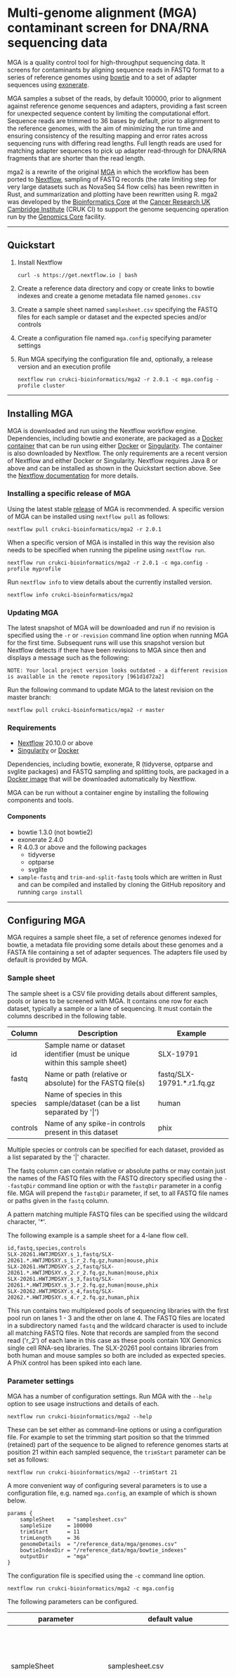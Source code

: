 # Multi-genome alignment (MGA) contaminant screen for DNA/RNA sequencing data

MGA is a quality control tool for high-throughput sequencing data. It screens
for contaminants by aligning sequence reads in FASTQ format to a series of
reference genomes using [bowtie](http://bowtie-bio.sourceforge.net/index.shtml)
and to a set of adapter sequences using
[exonerate](https://www.ebi.ac.uk/about/vertebrate-genomics/software/exonerate).

MGA samples a subset of the reads, by default 100000, prior to alignment against
reference genome sequences and adapters, providing a fast screen for unexpected
sequence content by limiting the computational effort. Sequence reads are trimmed
to 36 bases by default, prior to alignment to the reference genomes, with the
aim of minimizing the run time and ensuring consistency of the resulting mapping
and error rates across sequencing runs with differing read lengths. Full length
reads are used for matching adapter sequences to pick up adapter read-through
for DNA/RNA fragments that are shorter than the read length.

mga2 is a rewrite of the original [MGA](https://github.com/crukci-bioinformatics/MGA)
in which the workflow has been ported to [Nextflow](https://www.nextflow.io/index.html),
sampling of FASTQ records (the rate limiting step for very large datasets such
as NovaSeq S4 flow cells) has been rewritten in Rust, and summarization and
plotting have been rewritten using R. mga2 was developed by the
[Bioinformatics Core](https://www.cruk.cam.ac.uk/core-facilities/bioinformatics-core)
at the [Cancer Research UK Cambridge Institute](https://www.cruk.cam.ac.uk/)
(CRUK CI) to support the genome sequencing operation run by the
[Genomics Core](https://www.cruk.cam.ac.uk/core-facilities/genomics-core)
facility.

---

## Quickstart

1. Install Nextflow

    `curl -s https://get.nextflow.io | bash`

2. Create a reference data directory and copy or create links to bowtie indexes
and create a genome metadata file named `genomes.csv`

3. Create a sample sheet named `samplesheet.csv` specifying the FASTQ files for
each sample or dataset and the expected species and/or controls

4. Create a configuration file named `mga.config` specifying parameter settings

5. Run MGA specifying the configuration file and, optionally, a release version and an execution profile

    `nextflow run crukci-bioinformatics/mga2 -r 2.0.1 -c mga.config -profile cluster`

---

## Installing MGA

MGA is downloaded and run using the Nextflow workflow engine. Dependencies,
including bowtie and exonerate, are packaged as a
[Docker container](https://hub.docker.com/r/crukcibioinformatics/mga2)
that can be run using either [Docker](https://www.docker.com) or
[Singularity](https://sylabs.io/docs). The container is also downloaded by
Nextflow. The only requirements are a recent version of Nextflow and either
Docker or Singularity. Nextflow requires Java 8 or above and can be installed as
shown in the Quickstart section above. See the
[Nextflow documentation](https://www.nextflow.io/docs/latest/index.html) for
more details.

### Installing a specific release of MGA

Using the latest stable [release](https://github.com/crukci-bioinformatics/mga2/releases)
of MGA is recommended. A specific version of MGA can be installed using
`nextflow pull` as follows:

    nextflow pull crukci-bioinformatics/mga2 -r 2.0.1

When a specific version of MGA is installed in this way the revision also needs
to be specified when running the pipeline using `nextflow run`.

    nextflow run crukci-bioinformatics/mga2 -r 2.0.1 -c mga.config -profile myprofile

Run `nextflow info` to view details about the currently installed version.

    nextflow info crukci-bioinformatics/mga2

### Updating MGA

The latest snapshot of MGA will be downloaded and run if no revision is
specified using the `-r` or `-revision` command line option when running MGA for
the first time. Subsequent runs will use this snapshot version but Nextflow
detects if there have been revisions to MGA since then and displays a message
such as the following:

    NOTE: Your local project version looks outdated - a different revision is available in the remote repository [961d1d72a2]

Run the following command to update MGA to the latest revision on the master
branch:

    nextflow pull crukci-bioinformatics/mga2 -r master

### Requirements

* [Nextflow](https://www.nextflow.io) 20.10.0 or above
* [Singularity](https://sylabs.io/docs) or [Docker](https://www.docker.com)

Dependencies, including bowtie, exonerate, R (tidyverse, optparse and svglite
packages) and FASTQ sampling and splitting tools, are packaged in a
[Docker image](https://hub.docker.com/r/crukcibioinformatics/mga2) that will be
downloaded automatically by Nextflow.

MGA can be run without a container engine by installing the following
components and tools.

#### Components

* bowtie 1.3.0 (not bowtie2)
* exonerate 2.4.0
* R 4.0.3 or above and the following packages
    * tidyverse
    * optparse
    * svglite
* `sample-fastq` and `trim-and-split-fastq` tools which are written in Rust and
can be compiled and installed by cloning the GitHub repository and running
`cargo install`

---

## Configuring MGA

MGA requires a sample sheet file, a set of reference genomes indexed for bowtie,
a metadata file providing some details about these genomes and a FASTA file
containing a set of adapter sequences. The adapters file used by default is
provided by MGA.

### Sample sheet

The sample sheet is a CSV file providing details about different samples, pools
or lanes to be screened with MGA. It contains one row for each dataset,
typically a sample or a lane of sequencing. It must contain the columns
described in the following table.

Column   | Description                                                                 | Example
---------|-----------------------------------------------------------------------------|---------
id       | Sample name or dataset identifier (must be unique within this sample sheet) | SLX-19791
fastq    | Name or path (relative or absolute) for the FASTQ file(s)                   | fastq/SLX-19791.*.r1.fq.gz
species  | Name of species in this sample/dataset (can be a list separated by '\|')    | human
controls | Name of any spike-in controls present in this dataset                       | phix

Multiple species or controls can be specified for each dataset, provided as a
list separated by the '|' character.

The fastq column can contain relative or absolute paths or may contain just
the names of the FASTQ files with the FASTQ directory specified using the
`--fastqDir` command line option or with the `fastqDir` parameter in a config
file. MGA will prepend the `fastqDir` parameter, if set, to all FASTQ file names
or paths given in the `fastq` column.

A pattern matching multiple FASTQ files can be specified using the wildcard
character, '*'.

The following example is a sample sheet for a 4-lane flow cell.

    id,fastq,species,controls
    SLX-20261.HWTJMDSXY.s_1,fastq/SLX-20261.*.HWTJMDSXY.s_1.r_2.fq.gz,human|mouse,phix
    SLX-20261.HWTJMDSXY.s_2,fastq/SLX-20261.*.HWTJMDSXY.s_2.r_2.fq.gz,human|mouse,phix
    SLX-20261.HWTJMDSXY.s_3,fastq/SLX-20261.*.HWTJMDSXY.s_3.r_2.fq.gz,human|mouse,phix
    SLX-20262.HWTJMDSXY.s_4,fastq/SLX-20262.*.HWTJMDSXY.s_4.r_2.fq.gz,human,phix

This run contains two multiplexed pools of sequencing libraries with the first
pool run on lanes 1 - 3 and the other on lane 4. The FASTQ files are located in
a subdirectory named `fastq` and the wildcard character is used to include all
matching FASTQ files. Note that records are sampled from the second read ('r_2')
of each lane in this case as these pools contain 10X Genomics single cell
RNA-seq libraries. The SLX-20261 pool contains libraries from both human and
mouse samples so both are included as expected species. A PhiX control has been
spiked into each lane.

### Parameter settings

MGA has a number of configuration settings. Run MGA with the `--help` option to
see usage instructions and details of each.

    nextflow run crukci-bioinformatics/mga2 --help

These can be set either as command-line options or using a configuration file.
For example to set the trimming start position so that the trimmed (retained)
part of the sequence to be aligned to reference genomes starts at position 21
within each sampled sequence, the `trimStart` parameter can be set as follows:

    nextflow run crukci-bioinformatics/mga2 --trimStart 21

A more convenient way of configuring several parameters is to use a
configuration file, e.g. named `mga.config`, an example of which is shown below.

    params {
        sampleSheet    = "samplesheet.csv"
        sampleSize     = 100000
        trimStart      = 11
        trimLength     = 36
        genomeDetails  = "/reference_data/mga/genomes.csv"
        bowtieIndexDir = "/reference_data/mga/bowtie_indexes"
        outputDir      = "mga"
    }

The configuration file is specified using the `-c` command line option.

    nextflow run crukci-bioinformatics/mga2 -c mga.config

The following parameters can be configured.

parameter             | default value   | description
----------------------|-----------------|-----------------------------------------
sampleSheet           | samplesheet.csv | CSV file containing details of sample dataset (id, fastq, species and control columns required)
fastqDir              |                 | Directory in which FASTQ files are located (optional, can specify absolute or relative paths in sample sheet instead)
sampleSize            |          100000 | Number of sequences to sample for each sample/dataset
maxNumberToSampleFrom |  Long.MAX_VALUE | Maximum number of sequences to read/sample from
chunkSize             |         1000000 | Number of sequences in each chunk for batch alignment of sampled sequences
trimStart             |               1 | The position at which the trimmed sequence starts, all bases before this position are trimmed
trimLength            |              36 | The length of the trimmed sequences
genomeDetails         | ${projectDir}/resources/genomes.csv | CSV file containing the species name and synonyms for each reference genome
bowtieIndexDir        | bowtie_indexes  | Directory containing bowtie indexes for reference genomes
adaptersFasta         | ${projectDir}/resources/adapters.fa | FASTA file containing adapter sequences
outputDir             | ${launchDir}    | Directory to which output files are written
outputPrefix          |                 | Prefix for output file names

Note that `${projectDir}` and `${launchDir}` are Nextflow variables that
correspond to the MGA installation directory and the directory in which MGA is
run respectively.

---

## Reference data

### Reference genomes (bowtie indexes)

Bowtie indexes for several species are available for download from the
[Bowtie website](http://bowtie-bio.sourceforge.net/index.shtml).

Alternatively, use the `bowtie-build` tool available as part of the bowtie
installation to index as many reference genomes as you wish to align to.
`bowtie-build` accepts a comma-separated list of FASTA files and is run as
follows:

    bowtie-build chr1.fa,chr2.fa,chr3.fa GRCh37

The second argument is the basename of the index files to write. A genome
details file (`genomes.csv`) maps the basename for each indexed genome to a
more user-friendly name for the species and provides synonyms used for looking
up the species expected for each sample or dataset as entered in the sample
sheet.

MGA looks for the bowtie indexes in a single directory. By default, MGA expects
this to be called `bowtie_indexes`, a subdirectory within the current working
directory. This should be configured to point to an appropriate directory that
can be used for multiple runs of MGA on different datasets.

It is quite common for bowtie indexes to be arranged in a directory structure
that contains separate directories for each genome, alongside other files such
as the FASTA files for the reference genome and indexes for other aligners. The
bowtie_indexes directory can be created with links to these files created using
`ln`. Hard links may be preferable to symbolic links when using using Docker or
Singularity to ensure that the indexes are accessible within the container.

Around 30 reference genomes are used when running MGA at CRUK CI. Among these
are 3 collections of bacterial, viral and fungal genomes. Each of these
collections contains several thousand genomes within a single bowtie index. MGA
will highlight bacterial, viral or fungal contamination if such exists but
inspecting the tabular alignments output file can help to more specifically
identify which bacterial, viral or fungal species are implicated.

### Genome metadata

Details about each genome are provided in a genome metadata file. This is a CSV
file containing 3 columns: `genome`, `species` and `synonyms`. If not specified
using the `--genomeDetails` command line option or setting the `genomeDetails`
parameter in a config file, an empty file named `genomes.csv` in the MGA
installation `resources` directory will be used. It is recommended to create a
`genomes.csv` file for the set of bowtie indexes used as this will enable MGA to
match genomes for the expected species and controls (e.g. PhiX) present in each
dataset.

Column   | Description                            | Example
---------|----------------------------------------|---------
genome   | Basename or prefix of the bowtie index | dre.GRCz11
species  | Species name used in reports           | Danio rerio (zebrafish)
synonyms | Synonyms used to match terms in the species and controls columns in the sample sheet | Danio rerio \| D rerio \| D. rerio \| zebrafish

Multiple synonyms for a genome are permitted, provided as a list separated by the
'|' character. Synonym matching is case-insensitive.

Note that the `resources/genomes.csv` file contained in the MGA installation
directory should not be modified; doing so will prevent updating of MGA to the
latest version using the `nextflow pull` command (see later section); instead
create a copy within a reference data directory elsewhere.

An excerpt from the `genomes.csv` file used at CRUK CI is shown below.

    genome,species,synonyms
    ath.TAIR10,Arabidopsis thaliana (thale cress),arabidopsis_thaliana | arabidopsis thaliana | thale cress
    bacteria.NCBI,Bacteria,
    bta.UMD3.1,Bos taurus (cow),bos_taurus | bos taurus | cow
    cel.WBcel235,Caenorhabditis elegans (roundworm),caenorhabditis_elegans | caenorhabditis elegans | c elegans
    cfa.CanFam3.1,Canis familiaris (dog),canis_familiaris | canis familiaris | dog
    hsa.GRCh38,Homo sapiens (human),homo_sapiens | homo sapiens | human
    phix.Illumina.RTA,Phi X 174,phix

The bowtie indexes directory contains indexes with prefixes matching the genome
identifiers in the first column, e.g. `ath.TAIR10.1.ebwt`, `ath.TAIR10.2.ebwt`, ...

### Adapter sequences

MGA provides an adapters file in FASTA format containing sequences taken from
the equivalent file in [FastQC](https://www.bioinformatics.babraham.ac.uk/projects/fastqc/).

By default, MGA will use the file provided as part of the MGA installation in
its `resources` subdirectory. In most cases this will be sufficient but if
needed a custom adapters FASTA file can be specified using the
`--adaptersFasta` command line option or setting the `adaptersFasta`
parameter in a config file.

Note that the `resources/adapters.fa` file contained in the MGA installation
directory should not be modified; doing so will prevent updating of MGA to the
latest version using the `nextflow pull` command (see later section); instead
create a copy within a reference data directory elsewhere.

---

## Running MGA

### Using Docker or Singularity

MGA's dependencies are packaged as a Docker image available on
[Docker Hub](https://hub.docker.com/r/crukcibioinformatics/mga2) with the name
`crukcibioinformatics/mga2`. This can be pulled from Docker Hub using
`docker pull` or used to build a Singularity image using `singularity build` but
Nextflow will automatically do this if either the `-with-docker` or
`-with-singularity` command line options are specified e.g.

    nextflow run crukci-bioinformatics/mga2 -c mga.config -with-docker

or

    nextflow run crukci-bioinformatics/mga2 -c mga.config -with-singularity

When using Singularity, MGA assumes that the user bind control feature is
enabled and sets the `singularity.autoMounts = true` in the Nextflow
configuration file. See the Nextflow documentation for more details on this.

Alternatively, you can specify that Docker is to be used by adding the following
line to the config file:

    docker.enabled = true

Similarly, to enable Singularity, instead add the following line:

    singularity.enabled = true

These can also be added as part of an execution profile (see next section).

### Profiles

Resource settings are configured using Nextflow profiles. MGA provides three
profiles - `standard`, `bigserver` and `cluster` configured for running on
servers and the high-performance compute cluster at CRUK CI. These specify
the maximum number of CPUs or memory that can be used at any one time during
the pipeline run or the maximum number of jobs that can be submitted to the
cluster to be run in parallel.

A custom profile can be created in the configuration file, e.g. `mga.config`,
an example of which is shown below.

    // within mga.config
    myprofile {
        process {
            executor = 'slurm'
            queue = 'long'
        }
        executor {
            queueSize = 25
            pollInterval = 30.sec
            jobName = { "'$task.name'" }
        }
        singularity.enabled = true
    }

This profile can be specified using the `-profile` command line option.

    nextflow run crukci-bioinformatics/mga2 -c mga.config -profile myprofile

With this profile, Nextflow will submit jobs to cluster nodes using the SLURM
resource manager. A maximum number of 25 jobs that will be submitted to the
'long' queue for running in parallel and Nextflow will poll every 30 seconds
to check for completed jobs. Use of Singularity for running jobs using the mga2
container is enabled so it is not necessary to specify this separately with the
`-with-singularity` option.

### Nextflow reports

Nextflow can provide a useful summary report detailing the completion status,
execution time and memory used by each task, and a timeline chart.

Use the `-with-report` and `-with-timeline` command line options to produce
these reports when running MGA, e.g.

     nextflow run crukci-bioinformatics/mga2 -c mga.config -with-report mga.report.html -with-timeline mga.timeline.html

### Nextflow log files and work directories

Nextflow logs information to a hidden file named `.nextflow.log` in the launch
directory in which MGA is run. This can contain useful information that can
help with debugging problems with running MGA. It will, for example, show which
task(s) failed and the directory in which that task was run. An alternative log
file name can be specified using the `-log` command line argument (run
`nextflow help` for more details on Nextflow command line options).

Nextflow runs each task within its own directory. These directories are created
under a directory named `work`. Each task run directory contains hidden files
with names such as `.command.sh` and `.command.out`, which can be helpful in
debugging Nextflow pipelines.

The work directories contain intermediate files produced when running MGA. The
final outputs are written either to the launch directory or the directory
specified using the `--outputDir` command line option or the `outputDir` parameter. The `work` directory
can be deleted on successful completion of the MGA pipeline unless other
Nextflow pipelines are also being run from the launch directory.

---

## Output files

File                          | Description
------------------------------|------------------------------
mga_summary.csv               | Summary of the number of sequences for each sample/dataset, the number sampled and the percentage aligning to the expected species and controls along with error/mismatch rates
mga_alignment_summary.csv     | Summary of the number of sampled sequences for each sample/dataset aligned to each genome along with error/mismatch rates, also the numbers of sequences assigned to each genome
mga_alignment_summary.png   | Stacked bar chart summarizing the numbers of sequences assigned to each genome
mga_alignment_summary.svg   | Stacked bar chart as SVG file
mga_alignment_summary.pdf   | Stacked bar chart as PDF file
mga_genome_alignments.tsv.gz  | Table containing alignments with the fewest mismatches for each of the sampled sequences
mga_adapter_alignments.tsv.gz | Table containing adapter matches for each of the sampled sequences

The directory to which these files are written can be configured using the
`--outputDir` command line option or setting the `outputDir` parameter if using
a config file.

Additionally, it is possible to set a prefix for the file names using the
`--outputPrefix` command line option or the `outputPrefix` parameter in the
config file. This might be useful for prepending an identifier for the run or
flow cell to the output file names, e.g.

    nextflow run crukci-bioinformatics/mga2 --outputPrefix="H3MTJDRXY"

### Summary plot

The summary bar chart displays two separate bars for each sample or dataset, one
representing the genome alignments and the other adapter matches. The genome bar
contains separate segments for each genome to which sampled reads have been
assigned and a segment for unmapped reads. The sizes of the segments are based
on the sampled reads and have been scaled for the total number of sequences.


The total size of the bar represents
the total number of sequences; the sizes of the segments are based on the sample
of reads and have been scaled accordingly. An example is shown below.

![Example MGA alignment summary plot](images/mga_alignment_summary.svg)

The bars are coloured green for expected species, gold for controls and red
for unexpected species, i.e. possible contaminants.

The transparency of each segment represents the error or mismatch rate for the
alignments to the genome. Segments that are displayed in bolder colours if the
error/mismatch rate is lower indicating that these are more likely to be real
contaminants. Very light or transparent segments are of less concern as these
largely consist of reads that don't align very well to any of the available
genome sequences.

The magenta bar representing the adapter content is shown separately, indicating
the number of reads containing a known adapter sequence.

Adapters sequences tend to occur towards the end of reads when the read length
is longer than the DNA fragment being sequenced. Some reads may run into adapter
but the length of the adapter sequence at the end of the read is too short to be
matched.

Subsequences of reads following trimming are aligned to reference genomes using
bowtie while matches to adapters are performed for the full, untrimmed read. It
is possible for a read to be counted both as aligned to one or more of the
reference genomes and among the reads containing adapter sequence.

---

## MGA Design and Implementation Details

### Assigning reads to genomes

Sequence reads will often align to more than one reference genome. MGA assigns
reads to the genome with the fewest mismatches. If a read aligns with the same
smallest number of mismatches to multiple genomes, then the following method is
used to assign reads to one of the best-matching genomes.

1. Select alignments for each read with the fewest mismatches for that read; discard the sub-optimal alignments

2. Count the number of reads aligning to each genome, using only the 'best' alignments resulting from filtering in step 1

3. Rank genomes in priority order based on these counts

4. If the read aligns to one or more of the expected genomes, i.e. for a species or control specified in the sample sheet, then assign it to the expected genome with the highest rank, regardless of there being a higher-ranking genome for an unexpected species - priority is given to expected over unexpected species

5. If the read doesn't align to one of the expected genomes, assign it to the genome with the highest rank

### Trimming sequence reads

By default the first 36 bases of each sequence read are aligned to the
reference genomes. Bowtie is used for genomic alignment in MGA because it is
fast but part of the reason for this is that it performs an ungapped alignment.
Trimming reads to 36 bases not only helps reduce the computational expense of
aligning reads to multiple genomes but also offers a better chance that reads
will map to their expected genomes; longer reads are more likely to require
gapped alignments.

Furthermore, MGA was written primarily to support the Genomic Core Facility
at CRUK CI. Trimming to a fixed sequence length allows for a more direct
comparison of mapping and error rates across sequencing runs that may have very
different read lengths.

While trimming to the first 36 bases of reads will work in many cases, there are
some sequencing libraries in which the beginning of the read contains
non-genomic tags, e.g. Unique Molecular Identifiers (UMIs) or cell hashtags in
multiplexed single cell library pools. MGA provides the option for setting the
start position within reads for the trimmed/retained portion of the read used
for genomic alignment as well as the length of the trimmed sequence.

Reads that are too short for the specified trimming options are excluded
during the sampling step. Setting trimming options inappropriately can lead to
no reads being sampled.

Trimming options are specified for all samples or datasets in a single MGA run;
it is not currently possible to set trimming start positions and/or lengths for
each sample separately.

Note that the adapter matching using exonerate is performed for the full-length
sequence, not the trimmed sequence.
